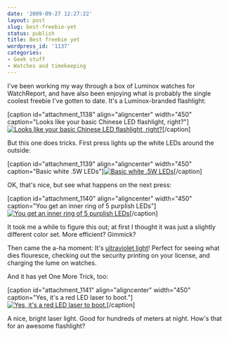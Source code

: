 ```yaml
---
date: '2009-09-27 12:27:22'
layout: post
slug: best-freebie-yet
status: publish
title: Best freebie yet
wordpress_id: '1137'
categories:
- Geek stuff
- Watches and timekeeping
---
```


I've been working my way through a box of Luminox watches for WatchReport, and have also been enjoying what is probably the single coolest freebie I've gotten to date. It's a Luminox-branded flashlight:

[caption id="attachment_1138" align="aligncenter" width="450" caption="Looks like your basic Chinese LED flashlight, right?"][![Looks like your basic Chinese LED flashlight, right?](http://fnord.phfactor.net/wp-content/uploads/2009/09/DSCF1122-450x337.jpg)](http://fnord.phfactor.net/wp-content/uploads/2009/09/DSCF1122.jpg)[/caption]

But this one does tricks. First press lights up the white LEDs around the outside:

[caption id="attachment_1139" align="aligncenter" width="450" caption="Basic white .5W LEDs"][![Basic white .5W LEDs](http://fnord.phfactor.net/wp-content/uploads/2009/09/DSCF1123-450x337.jpg)](http://fnord.phfactor.net/wp-content/uploads/2009/09/DSCF1123.jpg)[/caption]

OK, that's nice, but see what happens on the next press:

[caption id="attachment_1140" align="aligncenter" width="450" caption="You get an inner ring of 5 purplish LEDs"][![You get an inner ring of 5 purplish LEDs](http://fnord.phfactor.net/wp-content/uploads/2009/09/DSCF1124-450x337.jpg)](http://fnord.phfactor.net/wp-content/uploads/2009/09/DSCF1124.jpg)[/caption]

It took me a while to figure this out; at first I thought it was just a slightly different color set. More efficient? Gimmick?

Then came the a-ha moment: It's [ultraviolet light](http://en.wikipedia.org/wiki/Ultraviolet)! Perfect for seeing what dies flouresce, checking out the security printing on your license, and charging the lume on watches.

And it has yet One More Trick, too:

[caption id="attachment_1141" align="aligncenter" width="450" caption="Yes, it's a red LED laser to boot."][![Yes, it's a red LED laser to boot.](http://fnord.phfactor.net/wp-content/uploads/2009/09/DSCF1125-450x337.jpg)](http://fnord.phfactor.net/wp-content/uploads/2009/09/DSCF1125.jpg)[/caption]

A nice, bright laser light. Good for hundreds of meters at night. How's that for an awesome flashlight?
